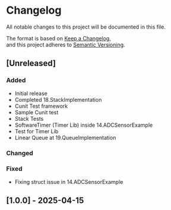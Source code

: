 # Changelog

All notable changes to this project will be documented in this file.

The format is based on [Keep a Changelog](https://keepachangelog.com/en/1.0.0/),  
and this project adheres to [Semantic Versioning](https://semver.org/spec/v2.0.0.html).

## [Unreleased]

### Added
- Initial release
- Completed 18.StackImplementation
- Cunit Test framework
- Sample Cunit test
- Stack Tests
- SoftwareTimer (Timer Lib) inside 14.ADCSensorExample
- Test for Timer Lib
- Linear Queue at 19.QueueImplementation

### Changed

### Fixed
- Fixing struct issue in 14.ADCSensorExample

## [1.0.0] - 2025-04-15


